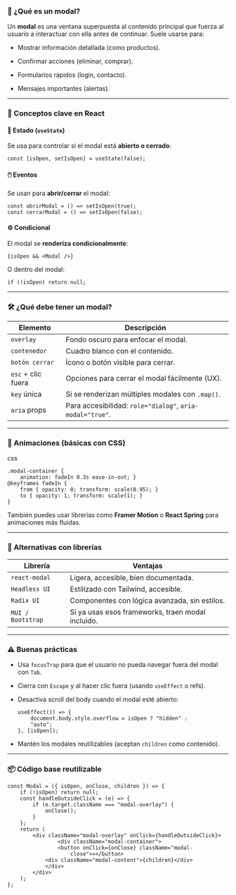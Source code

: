 ### 🔹 ¿Qué es un modal?

Un **modal** es una ventana superpuesta al contenido principal que fuerza al usuario a interactuar con ella antes de continuar. Suele usarse para:

- Mostrar información detallada (como productos).
    
- Confirmar acciones (eliminar, comprar).
    
- Formularios rápidos (login, contacto).
    
- Mensajes importantes (alertas).
    

---

### 🔹 Conceptos clave en React

#### 🧱 Estado (`useState`)

Se usa para controlar si el modal está **abierto o cerrado**:

`const [isOpen, setIsOpen] = useState(false);`

#### 🖱️ Eventos

Se usan para **abrir/cerrar** el modal:
```
const abrirModal = () => setIsOpen(true); 
const cerrarModal = () => setIsOpen(false);
```
#### ⚙️ Condicional

El modal se **renderiza condicionalmente**:

`{isOpen && <Modal />}`

O dentro del modal:

`if (!isOpen) return null;`

---

### 🛠️ ¿Qué debe tener un modal?

|Elemento|Descripción|
|---|---|
|`overlay`|Fondo oscuro para enfocar el modal.|
|`contenedor`|Cuadro blanco con el contenido.|
|`botón cerrar`|Ícono o botón visible para cerrar.|
|`esc` + clic fuera|Opciones para cerrar el modal fácilmente (UX).|
|`key` única|Si se renderizan múltiples modales con `.map()`.|
|`aria` props|Para accesibilidad: `role="dialog"`, `aria-modal="true"`.|

---

### 🎨 Animaciones (básicas con CSS)

css

```
.modal-container {   
	animation: fadeIn 0.3s ease-in-out; } 
@keyframes fadeIn {   
	from { opacity: 0; transform: scale(0.95); }   
	to { opacity: 1; transform: scale(1); } 
}
```


También puedes usar librerías como **Framer Motion** o **React Spring** para animaciones más fluidas.

---

### 🧩 Alternativas con librerías

|Librería|Ventajas|
|---|---|
|`react-modal`|Ligera, accesible, bien documentada.|
|`Headless UI`|Estilizado con Tailwind, accesible.|
|`Radix UI`|Componentes con lógica avanzada, sin estilos.|
|`MUI / Bootstrap`|Si ya usas esos frameworks, traen modal incluido.|

---

### ⚠️ Buenas prácticas

- Usa `focusTrap` para que el usuario no pueda navegar fuera del modal con `Tab`.
    
- Cierra con `Escape` y al hacer clic fuera (usando `useEffect` o refs).
    
- Desactiva scroll del body cuando el modal esté abierto:
    ```
    useEffect(() => {   
	    document.body.style.overflow = isOpen ? "hidden" :  
	    "auto"; 
	}, [isOpen]);
	```
    
- Mantén los modales reutilizables (aceptan `children` como contenido).
    

---

### 📦 Código base reutilizable

```
const Modal = ({ isOpen, onClose, children }) => {   
	if (!isOpen) return null;    
	const handleOutsideClick = (e) => {     
		if (e.target.className === "modal-overlay") {       
			onClose();     
		}   
	};    
	return (     
		<div className="modal-overlay" onClick={handleOutsideClick}>       
				<div className="modal-container">         
				<button onClick={onClose} className="modal-
					close">✕</button>       
			<div className="modal-content">{children}</div>       
			</div>     
		</div>   
	); 
};
```

